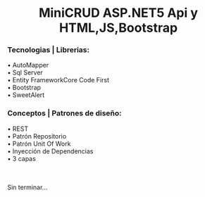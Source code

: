 <h1 align="center">MiniCRUD ASP.NET5 Api y HTML,JS,Bootstrap</h1>

<h3>Tecnologias | Librerias:</h3>

• AutoMapper </br>
• Sql Server </br>
• Entity FrameworkCore Code First </br>
• Bootstrap </br>
• SweetAlert </br>

<h3>Conceptos | Patrones de diseño:</h3>

• REST </br>
• Patrón Repositorio </br>
• Patrón Unit Of Work </br>
• Inyección de Dependencias </br>
• 3 capas <br> <br><br>

Sin terminar...

